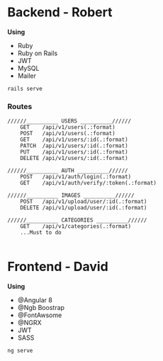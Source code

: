 # Backend - Robert

**Using**

- Ruby
- Ruby on Rails
- JWT
- MySQL
- Mailer

```
rails serve

```

### Routes

```
//////__________ USERS __________//////
    GET    /api/v1/users(.:format)
    POST   /api/v1/users(.:format)
    GET    /api/v1/users/:id(.:format)
    PATCH  /api/v1/users/:id(.:format)
    PUT    /api/v1/users/:id(.:format)
    DELETE /api/v1/users/:id(.:format)

//////__________ AUTH __________//////
    POST   /api/v1/auth/login(.:format)
    GET    /api/v1/auth/verify/:token(.:format)

//////__________ IMAGES __________//////
    POST   /api/v1/upload/user/:id(.:format)
    DELETE /api/v1/upload/user/:id(.:format)

//////__________ CATEGORIES __________//////
    GET    /api/v1/categories(.:format)
    ...Must to do


```

# Frontend - David

**Using**

- @Angular 8
- @Ngb Boostrap
- @FontAwsome
- @NGRX
- JWT
- SASS

```
ng serve
```
